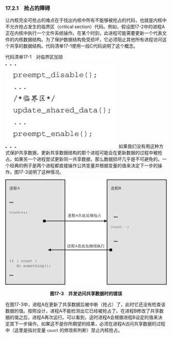### 17.2.1　抢占的障碍

让内核完全可抢占的难点在于找出内核中所有不能够被抢占的代码，也就是内核中不允许抢占发生的临界区（critical section）代码。例如，假设图17-2中的进程A正在内核中执行一个文件系统操作。在某个时刻，此进程可能需要更新一个代表文件的内核数据结构。为了保护数据结构免受损坏，它必须阻止其他所有进程访问这个共享的数据结构。代码清单17-1使用一段C代码说明了这个概念。

代码清单17-1　对临界区加锁



![512.jpg](../images/512.jpg)
如果我们没有用这种方式保护共享数据，更新共享数据结构的那个进程可能会在更新数据的过程中被抢占。如果另一个进程尝试更新同一共享数据，那么数据损坏几乎是不可避免的。一个经典的例子是两个进程都直接操作公共变量并根据变量的值来决定下一步的操作。图17-3说明了这种情况。

![513.png](../images/513.png)
<center class="my_markdown"><b class="my_markdown">图17-3　并发访问共享数据时的错误</b></center>

在图17-3中，进程A在更新了共享数据后被中断（抢占）了，此时它还没有检查该数据的值。按照设计，进程A不能检测出它已经被抢占了。在进程B修改了共享数据的值之后，进程A再次运行。可以看到，这时进程A会根据进程B设定的值来决定其下一步操作。如果这不是你所期望的结果，必须在进程A访问共享数据的过程中（这里是指对变量 `count` 的修改和判断）禁止内核抢占。

